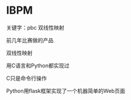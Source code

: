 # IBPM
关键字：pbc  双线性映射



前几年比赛做的产品

双线性映射

用C语言和Python都实现过

C只是命令行操作

Python用flask框架实现了一个机器简单的Web页面

